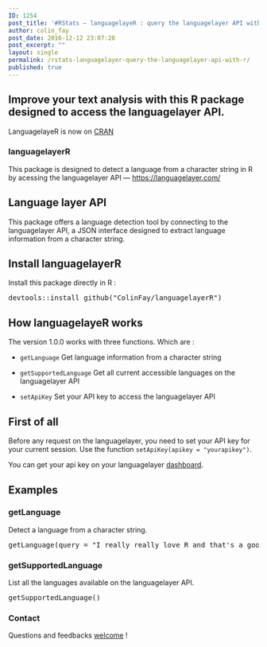 ```yaml
---
ID: 1254
post_title: '#RStats — languagelayeR : query the languagelayer API with R'
author: colin_fay
post_date: 2016-12-12 23:07:28
post_excerpt: ""
layout: single
permalink: /rstats-languagelayer-query-the-languagelayer-api-with-r/
published: true
---
```

<h2>Improve your text analysis with this R package designed to access the languagelayer API.<!--more--></h2>
<p class="unchanged rich-diff-level-one">LanguagelayeR is now on <a href="https://cran.r-project.org/package=languagelayeR">CRAN</a></p>

<h3>languagelayerR</h3>
<p class="unchanged rich-diff-level-one">This package is designed to detect a language from a character string in R by acessing the languagelayer API — <a href="https://languagelayer.com/">https://languagelayer.com/</a></p>

<h2>Language layer API</h2>
<p class="unchanged rich-diff-level-one">This package offers a language detection tool by connecting to the languagelayer API, a JSON interface designed to extract language information from a character string.</p>

<h2>Install languagelayerR</h2>
<p">Install this package directly in R :</p>

<pre>devtools</span><span class="pl-k">::</span>install_github(<span class="pl-s"><span class="pl-pds">"</span>ColinFay/languagelayerR<span class="pl-pds">"</span></span>)</pre>
<h2>How languagelayeR works</h2>
<p class="unchanged rich-diff-level-one">The version 1.0.0 works with three functions. Which are :</p>

<ul class="unchanged rich-diff-level-one">
 	<li class="unchanged">
<p class="unchanged"><code>getLanguage</code> Get language information from a character string</p>
</li>
 	<li class="unchanged">
<p class="unchanged"><code>getSupportedLanguage</code> Get all current accessible languages on the languagelayer API</p>
</li>
 	<li class="unchanged">
<p class="unchanged"><code>setApiKey</code> Set your API key to access the languagelayer API</p>
</li>
</ul>
<h2>First of all</h2>
<p class="unchanged rich-diff-level-one">Before any request on the languagelayer, you need to set your API key for your current session. Use the function <code>setApiKey(apikey = "yourapikey")</code>.</p>
<p class="unchanged rich-diff-level-one">You can get your api key on your languagelayer <a href="https://languagelayer.com/dashboard">dashboard</a>.</p>

<h2>Examples</h2>
<h3>getLanguage</h3>
<p>Detect a language from a character string.</p>

<pre>getLanguage(<span class="pl-v">query</span> <span class="pl-k">=</span> <span class="pl-s"><span class="pl-pds">"</span>I really really love R and that's a good thing, right?<span class="pl-pds">"</span></span>)</pre>
<h3 class="unchanged rich-diff-level-one">getSupportedLanguage</h3>
<p class="unchanged rich-diff-level-one">List all the languages available on the languagelayer API.</p>

<pre>getSupportedLanguage()</pre>
<h3>Contact</h3>
<p>Questions and feedbacks <a href="mailto:contact@colinfay.me">welcome</a> !</p>
&nbsp;
